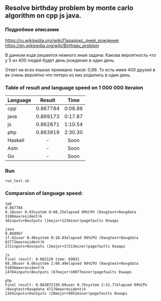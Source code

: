 ## Resolve birthday problem by monte carlo algorithm on cpp js java.

### Подробное описание

https://ru.wikipedia.org/wiki/Парадокс_дней_рождения
https://en.wikipedia.org/wiki/Birthday_problem

В данном коде решается немного иная задача:
Какова вероятность что у 5 из 400 людей будет день рождение в один день.

Ответ на всех языках примерно такой: 0,86. 
То есть имея 400 друзей в вк очень вероятно что пятеро из них родились в один день.

### Table of result and language speed on 1 000 000 iteraion
| Language      | Result        | Time           |
| ------------- |:-------------:| :-------------:|
| cpp           | 0.867784 | 0:08.86   |
| java           | 0.869173 | 0:17.87   |
| js           | 0.862871 | 1:10.54   |
| php           | 0.863919 | 2:30.30   |
| Haskell	| -		| Soon	    |
| Asm		| -		| Soon	    |
| Go		| -		| Soon	    |

### Run
```
run_test.sh
```

### Comparsion of language speed:

```
cpp
0.867784
8.18user 0.03system 0:08.25elapsed 99%CPU (0avgtext+0avgdata 3188maxresident)k
16inputs+0outputs (1major+123minor)pagefaults 0swaps

java
0.868967
17.42user 0.48system 0:18.03elapsed 99%CPU (0avgtext+0avgdata 82772maxresident)k
272inputs+8outputs (2major+17213minor)pagefaults 0swaps

js
Final result: 0.862129 time: 69031
68.30user 0.66system 1:09.49elapsed 99%CPU (0avgtext+0avgdata 51056maxresident)k
14784inputs+8outputs (67major+10077minor)pagefaults 0swaps

php
Final result: 0.863872150.69user 0.76system 2:31.77elapsed 99%CPU (0avgtext+0avgdata 47176maxresident)k
1344inputs+8outputs (28major+9951minor)pagefaults 0swaps

```